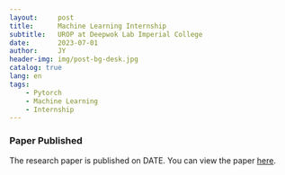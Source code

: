 ```yaml
---
layout:     post
title:      Machine Learning Internship
subtitle:   UROP at Deepwok Lab Imperial College
date:       2023-07-01
author:     JY
header-img: img/post-bg-desk.jpg
catalog: true
lang: en
tags:
    - Pytorch
    - Machine Learning
    - Internship
---
```



### Paper Published
The research paper is published on DATE. You can view the paper [here](https://arxiv.org/abs/2406.03088).
